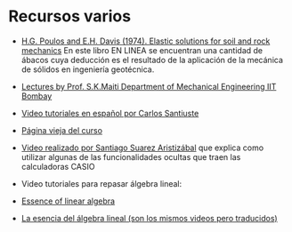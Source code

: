 # Recursos varios

* [H.G. Poulos and E.H. Davis (1974). Elastic solutions for soil and rock mechanics](http://research.engr.oregonstate.edu/usucger/PandD/PandD.htm) En este libro EN LINEA se encuentran una cantidad de ábacos cuya deducción es el resultado de la aplicación de la mecánica de sólidos en ingeniería geotécnica.
* [Lectures by Prof. S.K.Maiti Department of Mechanical Engineering IIT Bombay](http://www.youtube.com/view_play_list?p=35EBF66D99E7A0EC)
* [Video tutoriales en español por Carlos Santiuste](https://www.youtube.com/user/karlossantiuste)
* [Página vieja del curso](http://sites.google.com/site/diegoandresalvarezmarin/s1_2009_solidos)
* [Video realizado por Santiago Suarez Aristizábal](http://www.vimeo.com/28563461)  que explica como utilizar algunas de las funcionalidades ocultas que traen las calculadoras CASIO

* Video tutoriales para repasar álgebra lineal:
* [Essence of linear algebra](https://www.youtube.com/playlist?list=PLZHQObOWTQDPD3MizzM2xVFitgF8hE_ab)
* [La esencia del álgebra lineal (son los mismos videos pero traducidos)](https://www.youtube.com/channel/UCQbsk1JQNaskUlfdoyiWJDg/videos)
